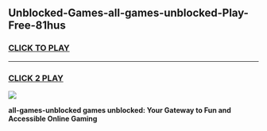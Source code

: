 
## Unblocked-Games-all-games-unblocked-Play-Free-81hus
<h3>
<a href="https://premium76.site?title=all-games-unblocked&ref=23A">CLICK TO PLAY</a></h3>
<hr>

<h3>
<a href="https://premium76.site?title=all-games-unblocked&ref=23A">CLICK 2 PLAY</a>
  
</h3>

<a href="https://premium76.site?title=all-games-unblocked&ref=23A"><img src="https://clearcache.store/games.png"></a>


**all-games-unblocked games unblocked: Your Gateway to Fun and Accessible Online Gaming**
